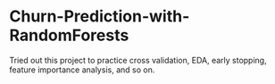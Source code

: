 # Churn-Prediction-with-RandomForests
Tried out this project to practice cross validation, EDA, early stopping, feature importance analysis, and so on.
